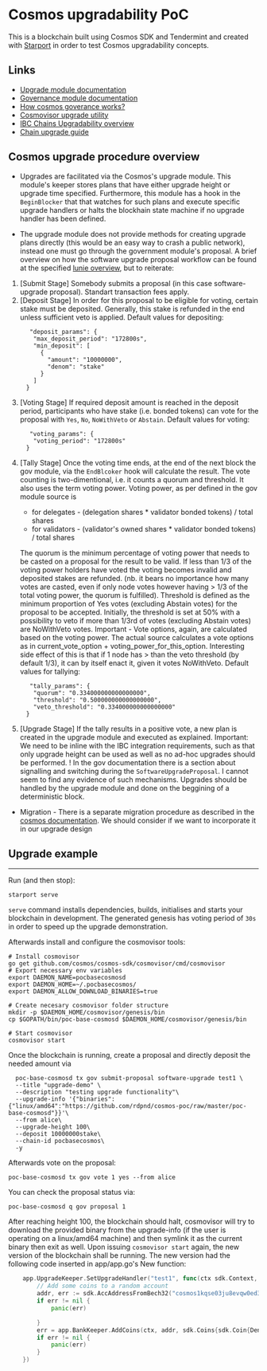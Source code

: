 # Cosmos upgradability PoC

This is a blockchain built using Cosmos SDK and Tendermint and created with [Starport](https://github.com/tendermint/starport) in order to test Cosmos upgradability concepts.

## Links

 * [Upgrade module documentation](https://docs.cosmos.network/v0.42/modules/upgrade/)
 * [Governance module documentation](https://docs.cosmos.network/v0.42/modules/gov/)
 * [How cosmos goverance works?](https://lunie.io/guides/how-cosmos-governance-works/)
 * [Cosmovisor upgrade utility](https://github.com/cosmos/cosmos-sdk/tree/master/cosmovisor)
 * [IBC Chains Upgradability overview](https://docs.cosmos.network/master/ibc/upgrades/quick-guide.html)
 * [Chain upgrade guide](https://docs.cosmos.network/v0.42/migrations/chain-upgrade-guide-040.html)


## Cosmos upgrade procedure overview

* Upgrades are facilitated via the Cosmos's upgrade module. This module's keeper stores plans that have either upgrade height or upgrade time specified. Furthermore, this module has a hook in the `BeginBlocker` that that watches for such plans and execute specific upgrade handlers or halts the blockhain state machine if no upgrade handler has been defined.

* The upgrade module does not provide methods for creating upgrade plans directly (this would be an easy way to crash a public network), instead one must go through the government module's proposal. A brief overview on how the software upgrade proposal workflow can be found at the specified [lunie overview](https://lunie.io/guides/how-cosmos-governance-works/), but to reiterate:
1. [Submit Stage] Somebody submits a proposal (in this case software-upgrade proposal). Standart transaction fees apply.
2. [Deposit Stage] In order for this proposal to be eligible for voting, certain stake must be deposited. Generally, this stake is refunded in the end unless sufficient veto is applied. Default values for depositing:
 ```
       "deposit_params": {
        "max_deposit_period": "172800s",
        "min_deposit": [
          {
            "amount": "10000000",
            "denom": "stake"
          }
        ]
      }
``` 
3. [Voting Stage] If required deposit amount is reached in the deposit period, participants who have stake (i.e. bonded tokens) can vote for the proposal with `Yes`, `No`, `NoWithVeto` or `Abstain`.
   Default values for voting:
 ```
       "voting_params": {
        "voting_period": "172800s"
      }
```
4. [Tally Stage] Once the voting time ends, at the end of the next block the gov module, via the `EndBlcoker` hook will calculate the result. The vote counting is two-dimentional, i.e. it counts a quorum and threshold. It also uses the term voting power. Voting power, as per defined in the gov module source is
   - for delegates - (delegation shares * validator bonded tokens) / total shares
   - for validators - (validator's owned shares * validator bonded tokens) / total shares
  
   The quorum is the minimum percentage of voting power that needs to be casted on a proposal for the result to be valid. If less than 1/3 of the voting power holders have voted the voting becomes invalid and deposited stakes are refunded. (nb. it bears no importance how many votes are casted, even if only node votes however having > 1/3 of the total voting power, the quorum is fulfilled).
  Threshold is defined as the minimum proportion of Yes votes (excluding Abstain votes) for the proposal to be accepted. Initially, the threshold is set at 50% with a possibility to veto if more than 1/3rd of votes (excluding Abstain votes) are NoWithVeto votes. Important - Vote options, again, are calculated based on the voting power. The actual source calculates a vote options as in current_vote_option + voting_power_for_this_option. Interesting side effect of this is that if 1 node has > than the veto threshold (by default 1/3), it can by itself enact it, given it votes NoWithVeto.
  Default values for tallying:
 ```
       "tally_params": {
        "quorum": "0.334000000000000000",
        "threshold": "0.500000000000000000",
        "veto_threshold": "0.334000000000000000"
      }
 ```
5. [Upgrade Stage] If the tally results in a positive vote, a new plan is created in the upgrade module and executed as explained. Important: We need to be inline with the IBC integration requirements, such as that only upgrade height can be used as well as no ad-hoc upgrades should be performed.
   ! In the gov documentation there is a section about signalling and switching during the `SoftwareUpgradeProposal`. I cannot seem to find any evidence of such mechanisms. Upgrades should be handled by the upgrade module and done on the beggining of a deterministic block.
   
 * Migration - There is a separate migration procedure as described in the [cosmos documentation](https://docs.cosmos.network/v0.42/migrations/chain-upgrade-guide-040.html). We should consider if we want to incorporate it in our upgrade design


## Upgrade example

---

Run (and then stop):
```
starport serve
```

`serve` command installs dependencies, builds, initialises and starts your blockchain in development. The generated genesis has voting period of `30s` in order to speed up the upgrade demonstration.

Afterwards install and configure the cosmovisor tools:
```
# Install cosmovisor
go get github.com/cosmos/cosmos-sdk/cosmovisor/cmd/cosmovisor
# Export necessary env variables
export DAEMON_NAME=pocbasecosmosd
export DAEMON_HOME=~/.pocbasecosmos/
export DAEMON_ALLOW_DOWNLOAD_BINARIES=true

# Create necesary cosmovisor folder structure
mkdir -p $DAEMON_HOME/cosmovisor/genesis/bin
cp $GOPATH/bin/poc-base-cosmosd $DAEMON_HOME/cosmovisor/genesis/bin

# Start cosmovisor
cosmovisor start
```
Once the blockchain is running, create a proposal and directly deposit the needed amount via
```
  poc-base-cosmosd tx gov submit-proposal software-upgrade test1 \
  --title "upgrade-demo" \
  --description "testing upgrade functionality"\
  --upgrade-info '{"binaries":{"linux/amd64":"https://github.com/rdpnd/cosmos-poc/raw/master/poc-base-cosmosd"}}'\
  --from alice\
  --upgrade-height 100\
  --deposit 10000000stake\
  --chain-id pocbasecosmos\
  -y
```
Afterwards vote on the proposal:
```
poc-base-cosmosd tx gov vote 1 yes --from alice
```
You can check the proposal status via:
```
poc-base-cosmosd q gov proposal 1
```
After reaching height 100, the blockchain should halt, cosmovisor will try to download the provided binary from the upgrade-info (if the user is operating on a linux/amd64 machine) and then symlink it as the current binary then exit as well. Upon issuing `cosmovisor start` again, the new version of the blockchain shall be running. The new version had the following code inserted in app/app.go's New function:
```go
	app.UpgradeKeeper.SetUpgradeHandler("test1", func(ctx sdk.Context, plan upgradetypes.Plan) {
		// Add some coins to a random account
		addr, err := sdk.AccAddressFromBech32("cosmos1kqse03ju8evqw0ed3f92dk5suf4fj24lfy8y0q")
		if err != nil {
			panic(err)

		}
		err = app.BankKeeper.AddCoins(ctx, addr, sdk.Coins{sdk.Coin{Denom: "stake", Amount: sdk.NewInt(345600000)}})
		if err != nil {
			panic(err)
		}
	})
```